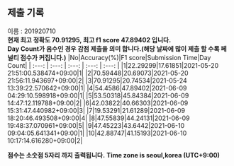 


  
## 제출 기록  
이름 : 201920710  
**현재 최고 정확도 70.91295, 최고 f1 score 47.89402 입니다.**  
**Day Count가 음수인 경우 감점 제출을 의미 합니다.(해당 날짜에 많이 제출 할 수록 페널티 점수가 커집니다.)**
|No|Accuracy(%)|F1 score|Submission Time|Day Count|
| :---: | :---: | :---: | :---: | :---: |
|1|22.29299|17.61851|2021-05-20 21:51:00.538474+09:00|1|
|2|70.59448|20.69073|2021-05-20 21:56:11.943697+09:00|2|
|3|70.91295|20.74534|2021-05-24 13:39:22.570642+09:00|1|
|4|54.4586|47.89402|2021-06-09 04:29:10.598918+09:00|1|
|5|53.50318|45.84384|2021-06-09 14:47:12.119788+09:00|2|
|6|42.03822|40.66303|2021-06-09 15:31:47.440982+09:00|3|
|7|19.53291|21.61289|2021-06-09 18:20:46.493508+09:00|4|
|8|47.55839|44.24131|2021-06-09 19:48:37.070961+09:00|5|
|9|47.45223|43.6442|2021-06-10 09:04:05.641341+09:00|1|
|10|42.88747|41.15193|2021-06-10 10:17:14.616280+09:00|2|


**점수는 소숫점 5자리 까지 출력됩니다.**
**Time zone is seoul,korea (UTC+9:00)**
